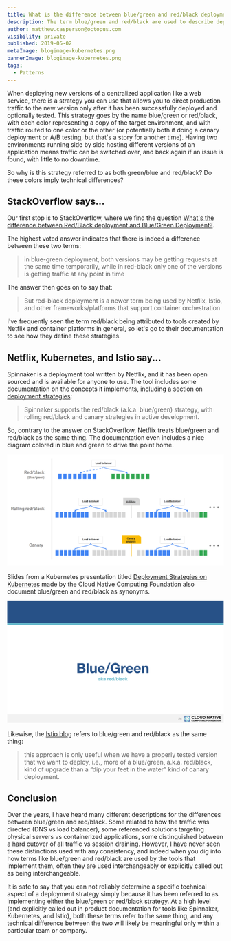 ```yaml
---
title: What is the difference between blue/green and red/black deployments?
description: The term blue/green and red/black are used to describe deployment strategies, but do they mean different things?
author: matthew.casperson@octopus.com
visibility: private
published: 2019-05-02
metaImage: blogimage-kubernetes.png
bannerImage: blogimage-kubernetes.png
tags:
  - Patterns
---
```


When deploying new versions of a centralized application like a web service, there is a strategy you can use that allows you to direct production traffic to the new version only after it has been successfully deployed and optionally tested. This strategy goes by the name blue/green or red/black, with each color representing a copy of the target environment, and with traffic routed to one color or the other (or potentially both if doing a canary deployment or A/B testing, but that's a story for another time). Having two environments running side by side hosting different versions of an application means traffic can be switched over, and back again if an issue is found, with little to no downtime.

So why is this strategy referred to as both green/blue and red/black? Do these colors imply technical differences?

## StackOverflow says...

Our first stop is to StackOverflow, where we find the question [What's the difference between Red/Black deployment and Blue/Green Deployment?](https://stackoverflow.com/questions/45259589/whats-the-difference-between-red-black-deployment-and-blue-green-deployment).

The highest voted answer indicates that there is indeed a difference between these two terms:

> in blue-green deployment, both versions may be getting requests at the same time temporarily, while in red-black only one of the versions is getting traffic at any point in time

The answer then goes on to say that:

>  But red-black deployment is a newer term being used by Netflix, Istio, and other frameworks/platforms that support container orchestration

I've frequently seen the term red/black being attributed to tools created by Netflix and container platforms in general, so let's go to their documentation to see how they define these strategies.

## Netflix, Kubernetes, and Istio say...

Spinnaker is a deployment tool written by Netflix, and it has been open sourced and is available for anyone to use. The tool includes some documentation on the concepts it implements, including a section on [deployment strategies](https://www.spinnaker.io/concepts/#deployment-strategies):

> Spinnaker supports the red/black (a.k.a. blue/green) strategy, with rolling red/black and canary strategies in active development.

So, contrary to the answer on StackOverflow, Netflix treats blue/green and red/black as the same thing. The documentation even includes a nice diagram colored in blue and green to drive the point home.

![Deployment Strategies](deployment-strategies.png)

Slides from a Kubernetes presentation titled [Deployment Strategies on Kubernetes](https://www.cncf.io/wp-content/uploads/2018/03/CNCF-Presentation-Template-K8s-Deployment.pdf) made by the Cloud Native Computing Foundation also document blue/green and red/black as synonyms.

![Deployment Strategies on Kubernetes](kubernetes-blue-green.png)

Likewise, the [Istio blog](https://istio.io/blog/2017/0.1-canary/) refers to blue/green and red/black as the same thing:

> this approach is only useful when we have a properly tested version that we want to deploy, i.e., more of a blue/green, a.k.a. red/black, kind of upgrade than a “dip your feet in the water” kind of canary deployment.

## Conclusion

Over the years, I have heard many different descriptions for the differences between blue/green and red/black. Some related to how the traffic was directed (DNS vs load balancer), some referenced solutions targeting physical servers vs containerized applications, some distinguished between a hard cutover of all traffic vs session draining. However, I have never seen these distinctions used with any consistency, and indeed when you dig into how terms like blue/green and red/black are used by the tools that implement them, often they are used interchangeably or explicitly called out as being interchangeable.

It is safe to say that you can not reliably determine a specific technical aspect of a deployment strategy simply because it has been referred to as implementing either the blue/green or red/black strategy. At a high level (and explicitly called out in product documentation for tools like Spinnaker, Kubernetes, and Istio), both these terms refer to the same thing, and any technical difference between the two will likely be meaningful only within a particular team or company.
